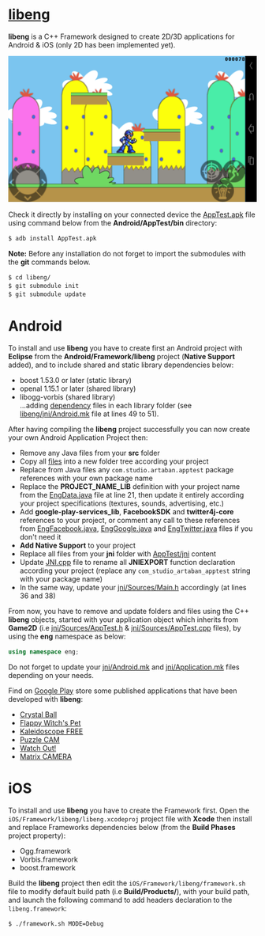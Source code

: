 # [libeng](https://github.com/STUDIO-Artaban/libeng.git)
**libeng** is a C++ Framework designed to create 2D/3D applications for Android &amp; iOS (only 2D has been implemented yet).

![MegaMan level](https://github.com/STUDIO-Artaban/libeng/blob/master/Android/Screenshots/LevelMega.png)

Check it directly by installing on your connected device the [AppTest.apk](https://github.com/STUDIO-Artaban/libeng/blob/master/Android/AppTest/bin/AppTest.apk) file using command below from the **Android/AppTest/bin** directory:

```bash
$ adb install AppTest.apk
```

**Note:** Before any installation do not forget to import the submodules with the **git** commands below.

```bash
$ cd libeng/
$ git submodule init
$ git submodule update
```

# Android
To install and use **libeng** you have to create first an Android project with **Eclipse** from the **Android/Framework/libeng** project (**Native Support** added), and to include shared and static library dependencies below:
* boost 1.53.0 or later (static library)
* openal 1.15.1 or later (shared library)
* libogg-vorbis (shared library)<br>
...adding [dependency](https://github.com/STUDIO-Artaban/libeng/tree/master/Android/Framework/Dependencies) files in each library folder (see [libeng/jni/Android.mk](https://github.com/STUDIO-Artaban/libeng/blob/master/Android/Framework/libeng/jni/Android.mk) file at lines 49 to 51).

After having compiling the **libeng** project successfully you can now create your own Android Application Project then:
* Remove any Java files from your **src** folder
* Copy all [files](https://github.com/STUDIO-Artaban/libeng/tree/master/Android/AppTest/src/com/studio/artaban/apptest) into a new folder tree according your project
* Replace from Java files any `com.studio.artaban.apptest` package references with your own package name
* Replace the **PROJECT_NAME_LIB** definition with your project name from the [EngData.java](https://github.com/STUDIO-Artaban/libeng/blob/master/Android/AppTest/src/com/studio/artaban/apptest/data/EngData.java) file at line 21, then update it entirely according your project specifications (textures, sounds, advertising, etc.)
* Add **google-play-services_lib**, **FacebookSDK** and **twitter4j-core** references to your project, or comment any call to these references from [EngFacebook.java](https://github.com/STUDIO-Artaban/libeng/blob/master/Android/AppTest/src/com/studio/artaban/apptest/social/EngFacebook.java), [EngGoogle.java](https://github.com/STUDIO-Artaban/libeng/blob/master/Android/AppTest/src/com/studio/artaban/apptest/social/EngGoogle.java) and [EngTwitter.java](https://github.com/STUDIO-Artaban/libeng/blob/master/Android/AppTest/src/com/studio/artaban/apptest/social/EngTwitter.java) files if you don't need it
* **Add Native Support** to your project
* Replace all files from your **jni** folder with [AppTest/jni](https://github.com/STUDIO-Artaban/libeng/tree/master/Android/AppTest/jni) content
* Update [JNI.cpp](https://github.com/STUDIO-Artaban/libeng/blob/master/Android/AppTest/jni/JNI.cpp) file to rename all **JNIEXPORT** function declaration according your project (replace any `com_studio_artaban_apptest` string with your package name)
* In the same way, update your [jni/Sources/Main.h](https://github.com/v-pascal/AppTest_Sources/blob/master/Main.h) accordingly (at lines 36 and 38)

From now, you have to remove and update folders and files using the C++ **libeng** objects, started with your application object which inherits from **Game2D** (i.e [jni/Sources/AppTest.h](https://github.com/v-pascal/AppTest_Sources/blob/master/AppTest.h) &amp; [jni/Sources/AppTest.cpp](https://github.com/v-pascal/AppTest_Sources/blob/master/AppTest.cpp) files), by using the **eng** namespace as below:

```c++
using namespace eng;
```

Do not forget to update your [jni/Android.mk](https://github.com/STUDIO-Artaban/libeng/blob/master/Android/AppTest/jni/Android.mk) and [jni/Application.mk](https://github.com/STUDIO-Artaban/libeng/blob/master/Android/AppTest/jni/Application.mk) files depending on your needs.

Find on [Google Play](https://play.google.com/store) store some published applications that have been developed with **libeng**:
* [Crystal Ball](https://play.google.com/store/apps/details?id=com.studio.artaban.crystalballEN)
* [Flappy Witch's Pet](https://play.google.com/store/apps/details?id=com.studio.artaban.witchspet)
* [Kaleidoscope FREE](https://play.google.com/store/apps/details?id=com.studio.artaban.kaleidoscopeFREE)
* [Puzzle CAM](https://play.google.com/store/apps/details?id=com.studio.artaban.puzzlecam)
* [Watch Out!](https://play.google.com/store/apps/details?id=com.studio.artaban.watchout)
* [Matrix CAMERA](https://play.google.com/store/apps/details?id=com.studio.artaban.bullettime)

# iOS
To install and use **libeng** you have to create the Framework first. Open the `iOS/Framework/libeng/libeng.xcodeproj` project file with **Xcode** then install and replace Frameworks dependencies below (from the **Build Phases** project property):
* Ogg.framework
* Vorbis.framework
* boost.framework

Build the **libeng** project then edit the `iOS/Framework/libeng/framework.sh` file to modify default build path (i.e **Build/Products/**), with your build path, and launch the following command to add headers declaration to the `libeng.framework`:

```bash
$ ./framework.sh MODE=Debug
```
